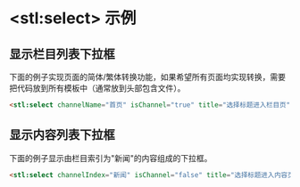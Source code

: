 # &lt;stl:select&gt; 示例

## 显示栏目列表下拉框

下面的例子实现页面的简体/繁体转换功能，如果希望所有页面均实现转换，需要把代码放到所有模板中（通常放到头部包含文件）。

```html
<stl:select channelName="首页" isChannel="true" title="选择标题进入栏目页" openWin="false"> </stl:select>
```

## 显示内容列表下拉框

下面的例子显示由栏目索引为"新闻"的内容组成的下拉框。

```html
<stl:select channelIndex="新闻" isChannel="false" title="选择标题进入内容页" totalNum="3" openWin="false"> </stl:select>
```
